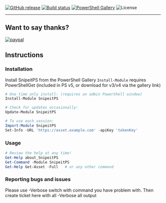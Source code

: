 [![GitHub release](https://img.shields.io/github/release/snazy2000/SnipeitPS.svg)](https://github.com/snazy2000/snipeitps/releases/latest) [![Build status](https://ci.appveyor.com/api/projects/status/dvuw4ggx543nx3h7/branch/master?svg=true)](https://ci.appveyor.com/project/snazy2000/snipeitps/branch/master) [![PowerShell Gallery](https://img.shields.io/powershellgallery/dt/snipeitps.svg)](https://www.powershellgallery.com/packages/snipeitps) ![License](https://img.shields.io/badge/license-MIT-blue.svg)

---

## Want to say thanks?

[![paypal](https://www.paypalobjects.com/en_US/GB/i/btn/btn_donateCC_LG.gif)](https://www.paypal.com/cgi-bin/webscr?cmd=_s-xclick&hosted_button_id=XP29MAD7P3WDN&source=url)

## Instructions

### Installation

Install SnipeitPS from the PowerShell Gallery `Install-Module` requires PowerShellGet (included in PS v5, or download for v3/v4 via the gallery link)

```powershell
# One time only install: (requires an admin PowerShell window)
Install-Module SnipeitPS

# Check for updates occasionally:
Update-Module SnipeitPS

# To use each session:
Import-Module SnipeitPS
Set-Info -URL 'https://asset.example.com' -apiKey 'tokenKey'
```

### Usage

```powershell
# Review the help at any time!
Get-Help about_SnipeitPS
Get-Command -Module SnipeitPS
Get-Help Get-Asset -Full   # or any other command
```
### Reporting bugs and issues
Please use -Verbose switch with command you have problem with.
Then create ticket here with all -Verbose all output
